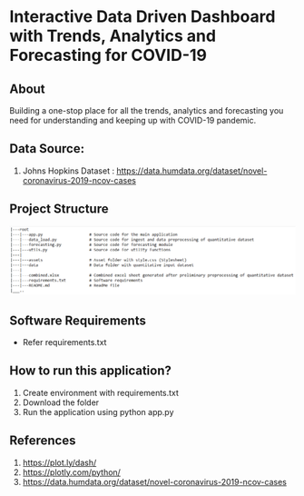 # Interactive Data Driven Dashboard with  Trends, Analytics and Forecasting for COVID-19

## About
Building a one-stop place for all the trends, analytics and forecasting you need for understanding and keeping up with COVID-19 pandemic.  

## Data Source: 
1. Johns Hopkins Dataset : https://data.humdata.org/dataset/novel-coronavirus-2019-ncov-cases

## Project Structure

![GitHub Logo](/project.png)


## Software Requirements
- Refer requirements.txt

## How to run this application?

1. Create environment with requirements.txt
1. Download the folder
1. Run the application using python app.py


## References
1. https://plot.ly/dash/
1. https://plotly.com/python/
1. https://data.humdata.org/dataset/novel-coronavirus-2019-ncov-cases


